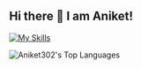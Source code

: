 ## Hi there 👋 I am Aniket!

[![My Skills](https://skillicons.dev/icons?i=py,r)](https://skillicons.dev)

<!--
**Aniket302/Aniket302** is a ✨ _special_ ✨ repository because its `README.md` (this file) appears on your GitHub profile.

Here are some ideas to get you started:

- 🔭 I’m currently working on ...
- 🌱 I’m currently learning ...
- 👯 I’m looking to collaborate on ...
- 🤔 I’m looking for help with ...
- 💬 Ask me about ...
- 📫 How to reach me: ...
- 😄 Pronouns: ...
- ⚡ Fun fact: ...
-->
<!--
<p align="left">
  <img src="https://github-readme-stats.vercel.app/api?username=Aniket302&show_icons=true&theme=dark" width="400">
  <img src="https://github-readme-streak-stats.herokuapp.com?user=Aniket302&theme=dark&hide_border=true" width="400">
</p>
-->

![Aniket302's Top Languages](https://github-readme-stats.vercel.app/api/top-langs/?username=Aniket302&theme=dark&show_icons=true&hide_border=true&layout=compact)
